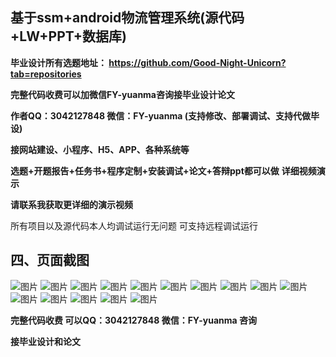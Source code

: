 ## 基于ssm+android物流管理系统(源代码+LW+PPT+数据库)
**毕业设计所有选题地址： https://github.com/Good-Night-Unicorn?tab=repositories**

**完整代码收费可以加微信FY-yuanma咨询接毕业设计论文**

**作者QQ：3042127848 微信：FY-yuanma (支持修改、部署调试、支持代做毕设)**

**接网站建设、小程序、H5、APP、各种系统等**

**选题+开题报告+任务书+程序定制+安装调试+论文+答辩ppt都可以做**
**详细视频演示**

**请联系我获取更详细的演示视频**




所有项目以及源代码本人均调试运行无问题 可支持远程调试运行

## 四、页面截图
![图片](https://github.com/user-attachments/assets/5c05b62c-b0b7-4b9c-a965-362f3d970060)
![图片](https://github.com/user-attachments/assets/0c4f2b6d-b85f-42c9-a299-9d48101da1b7)
![图片](https://github.com/user-attachments/assets/2d9841f0-a963-474d-b5ec-d948696adefa)
![图片](https://github.com/user-attachments/assets/10c5de9e-2e10-4776-b17b-a21750af22ab)
![图片](https://github.com/user-attachments/assets/89447c33-f408-4bb4-9d72-6009b86f41c2)
![图片](https://github.com/user-attachments/assets/4f98be49-5f6c-48bd-b55a-b41b470e7291)
![图片](https://github.com/user-attachments/assets/77df3c2f-0417-4b45-bceb-54fd221156d4)
![图片](https://github.com/user-attachments/assets/0a18bd87-ede5-4908-a2de-f13fdf440a0a)
![图片](https://github.com/user-attachments/assets/61c86f08-da99-439d-a3b9-6a3ce8810827)
![图片](https://github.com/user-attachments/assets/4177a7f4-0ce0-4f9e-b5c7-23f7bfa51da3)
![图片](https://github.com/user-attachments/assets/c01f0869-8d9b-436a-a66f-4df844fd963c)
![图片](https://github.com/user-attachments/assets/a31410ac-994b-4af9-bb7e-9dc59e86ce70)
![图片](https://github.com/user-attachments/assets/d002601a-fb61-4f93-8821-ce548baaf73a)
![图片](https://github.com/user-attachments/assets/77b03a81-4302-408e-b0e5-b56a90245687)
![图片](https://github.com/user-attachments/assets/a765618c-a488-411e-b30d-0348539769d9)

**完整代码收费  可以QQ：3042127848 微信：FY-yuanma 咨询**

**接毕业设计和论文**
